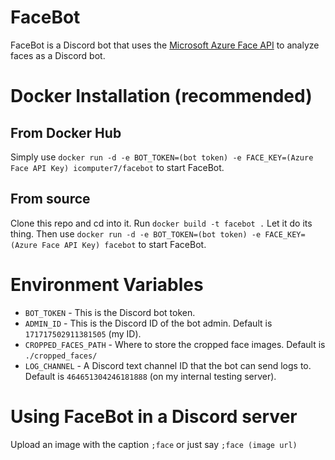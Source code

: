 # FaceBot
FaceBot is a Discord bot that uses the [Microsoft Azure Face API](https://docs.microsoft.com/en-us/azure/cognitive-services/face/overview) to analyze faces as a Discord bot.
# Docker Installation (recommended)
## From Docker Hub
Simply use `docker run -d -e BOT_TOKEN=(bot token) -e FACE_KEY=(Azure Face API Key) icomputer7/facebot` to start FaceBot.
## From source
Clone this repo and cd into it. Run `docker build -t facebot .` Let it do its thing. Then use `docker run -d -e BOT_TOKEN=(bot token) -e FACE_KEY=(Azure Face API Key) facebot` to start FaceBot.
# Environment Variables
* `BOT_TOKEN` - This is the Discord bot token.
* `ADMIN_ID` - This is the Discord ID of the bot admin. Default is `171717502911381505` (my ID).
* `CROPPED_FACES_PATH` - Where to store the cropped face images. Default is `./cropped_faces/`
* `LOG_CHANNEL` - A Discord text channel ID that the bot can send logs to. Default is `464651304246181888` (on my internal testing server).
# Using FaceBot in a Discord server
Upload an image with the caption `;face` or just say `;face (image url)`
